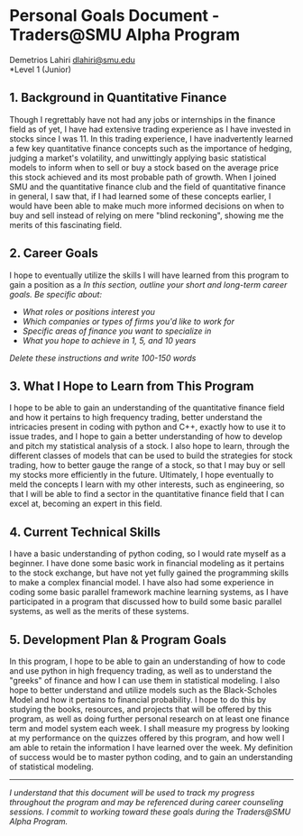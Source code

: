 # Personal Goals Document - Traders@SMU Alpha Program

Demetrios Lahiri
dlahiri@smu.edu  
*Level 1 (Junior)

## 1. Background in Quantitative Finance

Though I regrettably have not had any jobs or internships in the finance field as of yet, I have had extensive trading experience as I have invested in stocks since I was 11. In this trading experience, I have inadvertently learned a few key quantitative finance concepts such as the importance of hedging, judging a market's volatility, and unwittingly applying basic statistical models to inform when to sell or buy a stock based on the average price this stock achieved and its most probable path of growth. When I joined SMU and the quantitative finance club and the field of quantitative finance in general, I saw that, if I had learned some of these concepts earlier, I would have been able to make much more informed decisions on when to buy and sell instead of relying on mere "blind reckoning", showing me the merits of this fascinating field.

## 2. Career Goals

I hope to eventually utilize the skills I will have learned from this program to gain a position as a 
*In this section, outline your short and long-term career goals. Be specific about:*
- *What roles or positions interest you*
- *Which companies or types of firms you'd like to work for*
- *Specific areas of finance you want to specialize in*
- *What you hope to achieve in 1, 5, and 10 years*

*Delete these instructions and write 100-150 words*

## 3. What I Hope to Learn from This Program

I hope to be able to gain an understanding of the quantitative finance field and how it pertains to high frequency trading, better understand the intricacies present in coding with python and C++, exactly how to use it to issue trades, and I hope to gain a better understanding of how to develop and pitch my statistical analysis of a stock. I also hope to learn, through the different classes of models that can be used to build the strategies for stock trading, how to better gauge the range of a stock, so that I may buy or sell my stocks more efficiently in the future. Ultimately, I hope eventually to meld the concepts I learn with my other interests, such as engineering, so that I will be able to find a sector in the quantitative finance field that I can excel at, becoming an expert in this field.

## 4. Current Technical Skills

I have a basic understanding of python coding, so I would rate myself as a beginner. I have done some basic work in financial modeling as it pertains to the stock exchange, but have not yet fully gained the programming skills to make a complex financial model. I have also had some experience in coding some basic parallel framework machine learning systems, as I have participated in a program that discussed how to build some basic parallel systems, as well as the merits of these systems.

## 5. Development Plan & Program Goals



In this program, I hope to be able to gain an understanding of how to code and use python in high frequency trading, as well as to understand the "greeks" of finance and how I can use them in statistical modeling. I also hope to better understand and utilize models such as the Black-Scholes Model and how it pertains to financial probability. I hope to do this by studying the books, resources, and projects that will be offered by this program, as well as doing further personal research on at least one finance term and model system each week. I shall measure my progress by looking at my performance on the quizzes offered by this program, and how well I am able to retain the information I have learned over the week. My definition of success would be to master python coding, and to gain an understanding of statistical modeling.

---

*I understand that this document will be used to track my progress throughout the program and may be referenced during career counseling sessions. I commit to working toward these goals during the Traders@SMU Alpha Program.*

